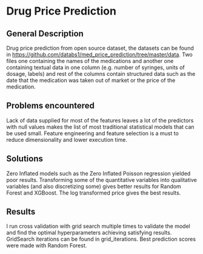 # Drug Price Prediction
## General Description
Drug price prediction from open source dataset, the datasets can be found in  https://github.com/databs1/med_price_prediction/tree/master/data.
Two files one containing the names of the medications and another one containing textual data in one column (e.g. number of syringes, units of dosage, labels)
and rest of the columns contain structured data such as the date that the medication was taken out of market or the price of the medication.  
 
## Problems encountered
Lack of data supplied for most of the features leaves a lot of the predictors with null values makes the list of most traditional statistical models that can be used small.
Feature engineering and feature selection is a must to reduce dimensionality and lower execution time.  

## Solutions
Zero Inflated models such as the Zero Inflated Poisson regression yielded poor results.
Transforming some of the quantitative variables into qualitative variables (and also discretizing some) gives better results for Random Forest and XGBoost. 
The log transformed price gives the best results.

## Results 
I run cross validation with grid search multiple times to validate the model and find the optimal hyperparameters achieving satisfying results. GridSearch iterations can be found in grid_iterations.
Best prediction scores were made with Random Forest.
